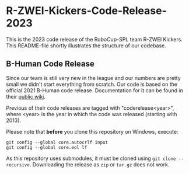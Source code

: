 # R-ZWEI-Kickers-Code-Release-2023
This is the 2023 code release of the RoboCup-SPL team R-ZWEI Kickers. This README-file shortly illustrates the structure of our codebase.

## B-Human Code Release

Since our team is still very new in the league and our numbers are pretty small we didn't start everything from scratch. Our code is based on the official 2021 B-Human code release. Documentation for it can be found in their [public wiki](https://wiki.b-human.de/coderelease2021/).

Previous of their code releases are tagged with "coderelease&lt;year&gt;", where &lt;year&gt; is the year in which the code was released (starting with 2013).

Please note that **before** you clone this repository on Windows, execute:
```
git config --global core.autocrlf input
git config --global core.eol lf
```

As this repository uses submodules, it must be cloned using `git clone --recursive`. Downloading the release as `zip` or `tar.gz` does not work.

